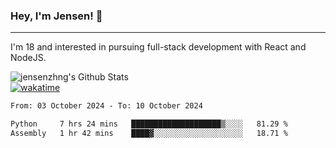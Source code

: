 ### Hey, I'm Jensen! 👋

---

I'm 18 and interested in pursuing full-stack development with React and NodeJS.

![jensenzhng's Github Stats](https://github-readme-stats.vercel.app/api?username=jensenzhng&theme=dark&show_icons=true&count_private=true)
<br />
[![wakatime](https://wakatime.com/badge/user/cbfc263d-3611-4e36-8278-8fad45fe3f62.svg)](https://wakatime.com/@cbfc263d-3611-4e36-8278-8fad45fe3f62)

<!--START_SECTION:waka-->

```txt
From: 03 October 2024 - To: 10 October 2024

Python     7 hrs 24 mins   ████████████████████▒░░░░   81.29 %
Assembly   1 hr 42 mins    ████▓░░░░░░░░░░░░░░░░░░░░   18.71 %
```

<!--END_SECTION:waka-->
